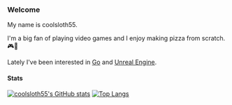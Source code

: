 ### Welcome

My name is coolsloth55.

I'm a big fan of playing video games and I enjoy making pizza from scratch. 🎮🍕

Lately I've been interested in [Go](https://go.dev/) and [Unreal Engine](https://www.unrealengine.com/en-US/).

#### Stats
[![coolsloth55's GitHub stats](https://github-readme-stats.vercel.app/api?username=coolsloth55&theme=gruvbox)](https://github.com/anuraghazra/github-readme-stats)
[![Top Langs](https://github-readme-stats.vercel.app/api/top-langs/?username=coolsloth55&theme=gruvbox)](https://github.com/anuraghazra/github-readme-stats)
